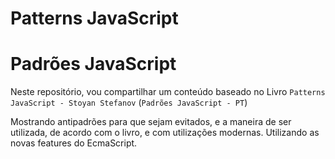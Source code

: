 # Patterns JavaScript
# Padrões JavaScript

Neste repositório, vou compartilhar um conteúdo baseado no Livro `Patterns JavaScript - Stoyan Stefanov`  (`Padrões JavaScript - PT`)

Mostrando antipadrões para que sejam evitados, e a maneira de ser utilizada, de acordo com o livro, e com utilizações modernas. Utilizando as novas features do EcmaScript.
